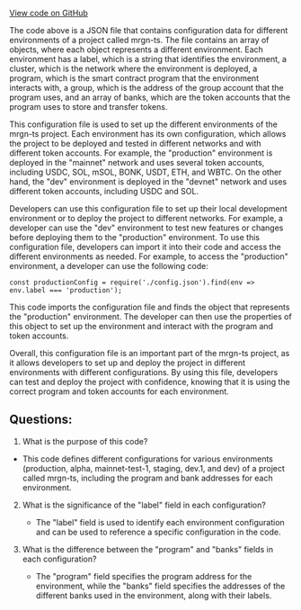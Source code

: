 [View code on GitHub](https://github.com/mrgnlabs/mrgn-ts/packages/marginfi-client-v2/src/configs.json)

The code above is a JSON file that contains configuration data for different environments of a project called mrgn-ts. The file contains an array of objects, where each object represents a different environment. Each environment has a label, which is a string that identifies the environment, a cluster, which is the network where the environment is deployed, a program, which is the smart contract program that the environment interacts with, a group, which is the address of the group account that the program uses, and an array of banks, which are the token accounts that the program uses to store and transfer tokens.

This configuration file is used to set up the different environments of the mrgn-ts project. Each environment has its own configuration, which allows the project to be deployed and tested in different networks and with different token accounts. For example, the "production" environment is deployed in the "mainnet" network and uses several token accounts, including USDC, SOL, mSOL, BONK, USDT, ETH, and WBTC. On the other hand, the "dev" environment is deployed in the "devnet" network and uses different token accounts, including USDC and SOL.

Developers can use this configuration file to set up their local development environment or to deploy the project to different networks. For example, a developer can use the "dev" environment to test new features or changes before deploying them to the "production" environment. To use this configuration file, developers can import it into their code and access the different environments as needed. For example, to access the "production" environment, a developer can use the following code:

```
const productionConfig = require('./config.json').find(env => env.label === 'production');
```

This code imports the configuration file and finds the object that represents the "production" environment. The developer can then use the properties of this object to set up the environment and interact with the program and token accounts.

Overall, this configuration file is an important part of the mrgn-ts project, as it allows developers to set up and deploy the project in different environments with different configurations. By using this file, developers can test and deploy the project with confidence, knowing that it is using the correct program and token accounts for each environment.
## Questions: 
 1. What is the purpose of this code?
   - This code defines different configurations for various environments (production, alpha, mainnet-test-1, staging, dev.1, and dev) of a project called mrgn-ts, including the program and bank addresses for each environment.

2. What is the significance of the "label" field in each configuration?
   - The "label" field is used to identify each environment configuration and can be used to reference a specific configuration in the code.

3. What is the difference between the "program" and "banks" fields in each configuration?
   - The "program" field specifies the program address for the environment, while the "banks" field specifies the addresses of the different banks used in the environment, along with their labels.